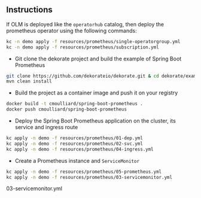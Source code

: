 ## Instructions

If OLM is deployed like the `operatorhub` catalog, then deploy the prometheus operator using the following commands:
```bash
kc -n demo apply -f resources/prometheus/single-operatorgroup.yml
kc -n demo apply -f resources/prometheus/subscription.yml
```

- Git clone the dekorate project and build the example of Spring Boot Prometheus
```bash
git clone https://github.com/dekorateio/dekorate.git & cd dekorate/examples/spring-boot-with-prometheus-on-kubernetes-example
mvn clean install
```
- Build the project as a container image and push it on your registry
```bash
docker build -t cmoulliard/spring-boot-prometheus .
docker push cmoulliard/spring-boot-prometheus
```

- Deploy the Spring Boot Prometheus application on the cluster, its service and ingress route
```bash
kc apply -n demo -f resources/prometheus/01-dep.yml
kc apply -n demo -f resources/prometheus/02-svc.yml
kc apply -n demo -f resources/prometheus/04-ingress.yml
```

- Create a Prometheus instance and `ServiceMonitor`
```bash
kc apply -n demo -f resources/prometheus/05-prometheus.yml
kc apply -n demo -f resources/prometheus/03-servicemonitor.yml
```

03-servicemonitor.yml